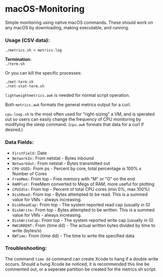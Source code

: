 # macOS-Monitoring
Simple monitoring using native macOS commands. These should work on any macOS by downloading, making executable, and running.

### Usage (CSV data):
`./metrics.sh > metrics.log`

**Termination:**  
`./term.sh`

Or you can kill the specific processes:  
```
./met-term.sh
./net-stat-term.sh
```

`lightweightmetrics.awk` is needed for normal script operation.  

Both `metrics.awk` formats the general metrics output for a curl.  

`cpu-loop.sh` is the most often used for "right-sizing" a VM, and is sperated out so users can easily change the frequency of CPU monitoring by modifying the sleep command. (`cpu.awk` formats that data for a curl if desired.)

### Data Fields:
- `FirstField:` Date
- `NetworkIn:` From netstat - Bytes inbound
- `NetworkOut:` From netstat - Bytes transmitted out
- `CPU-USED:` From ps - Percent by core, total percentage is 100% x Number of Cores
- `FreeMem:` From top - Free memory with "M" or "G" on the end
- `RAMPlot:` FreeMem converted to Megs of RAM, more useful for plotting
- `CPUIdle:` From top - Percent of total CPU cores (min 0%, max 100%)
- `DiskRead:` From top - Bytes attempted to be read. This is a summed value for VMs - always increasing.
- `DiskReadCap:` From top - The system reported read cap (usually in G)
- `DiskWrite:` From top - Bytes attempted to be written. This is a summed value for VMs - always increasing.
- `DiskWriteCap:` From top - The system reported write cap (usually in G)
- `RWCURRENT:` From {time dd} - The actual written bytes divided by time to write (bytes/s)
- `RWTime:` From {time dd} - The time to write the specified data

### Troubleshooting:
The command `time dd` command can create Xcode to hang if a double write occurs. Should a hung Xcode be noticed, it is recommended this line be commented out, or a seperate partition be created for the metrics.sh script.
